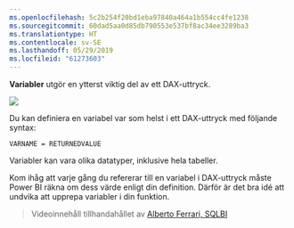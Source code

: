 ```yaml
---
ms.openlocfilehash: 5c2b254f20bd1eba97840a464a1b554cc4fe1238
ms.sourcegitcommit: 60dad5aa0d85db790553e537bf8ac34ee3289ba3
ms.translationtype: HT
ms.contentlocale: sv-SE
ms.lasthandoff: 05/29/2019
ms.locfileid: "61273603"
---
```

**Variabler** utgör en ytterst viktig del av ett DAX-uttryck.

![](media/7-4-dax-expressions/dax-variables_1.png)

Du kan definiera en variabel var som helst i ett DAX-uttryck med följande syntax:

    VARNAME = RETURNEDVALUE

Variabler kan vara olika datatyper, inklusive hela tabeller.

Kom ihåg att varje gång du refererar till en variabel i DAX-uttryck måste Power BI räkna om dess värde enligt din definition. Därför är det bra idé att undvika att upprepa variabler i din funktion.

> Videoinnehåll tillhandahållet av [Alberto Ferrari, SQLBI](http://www.sqlbi.com/learning-dax)
> 
> 

